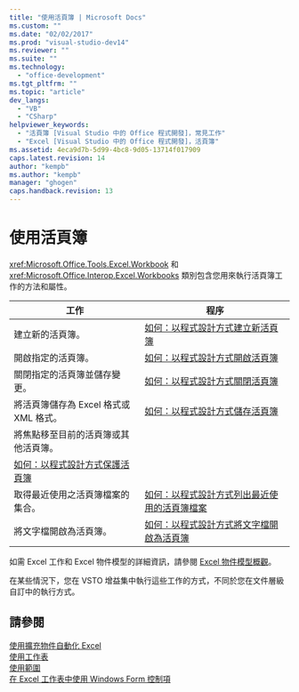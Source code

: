 ```yaml
---
title: "使用活頁簿 | Microsoft Docs"
ms.custom: ""
ms.date: "02/02/2017"
ms.prod: "visual-studio-dev14"
ms.reviewer: ""
ms.suite: ""
ms.technology: 
  - "office-development"
ms.tgt_pltfrm: ""
ms.topic: "article"
dev_langs: 
  - "VB"
  - "CSharp"
helpviewer_keywords: 
  - "活頁簿 [Visual Studio 中的 Office 程式開發]，常見工作"
  - "Excel [Visual Studio 中的 Office 程式開發]，活頁簿"
ms.assetid: 4eca9d7b-5d99-4bc8-9d05-13714f017909
caps.latest.revision: 14
author: "kempb"
ms.author: "kempb"
manager: "ghogen"
caps.handback.revision: 13
---
```

# 使用活頁簿
  <xref:Microsoft.Office.Tools.Excel.Workbook> 和 <xref:Microsoft.Office.Interop.Excel.Workbooks> 類別包含您用來執行活頁簿工作的方法和屬性。  
  
|工作|程序|  
|--------|--------|  
|建立新的活頁簿。|[如何：以程式設計方式建立新活頁簿](../vsto/how-to-programmatically-create-new-workbooks.md)|  
|開啟指定的活頁簿。|[如何：以程式設計方式開啟活頁簿](../vsto/how-to-programmatically-open-workbooks.md)|  
|關閉指定的活頁簿並儲存變更。|[如何：以程式設計方式關閉活頁簿](../vsto/how-to-programmatically-close-workbooks.md)|  
|將活頁簿儲存為 Excel 格式或 XML 格式。|[如何：以程式設計方式儲存活頁簿](../vsto/how-to-programmatically-save-workbooks.md)|  
|將焦點移至目前的活頁簿或其他活頁簿。|  
|[如何：以程式設計方式保護活頁簿](../vsto/how-to-programmatically-protect-workbooks.md)|  
|取得最近使用之活頁簿檔案的集合。|[如何：以程式設計方式列出最近使用的活頁簿檔案](../vsto/how-to-programmatically-list-recently-used-workbook-files.md)|  
|將文字檔開啟為活頁簿。|[如何：以程式設計方式將文字檔開啟為活頁簿](../vsto/how-to-programmatically-open-text-files-as-workbooks.md)|  
  
 如需 Excel 工作和 Excel 物件模型的詳細資訊，請參閱 [Excel 物件模型概觀](../vsto/excel-object-model-overview.md)。  
  
 在某些情況下，您在 VSTO 增益集中執行這些工作的方式，不同於您在文件層級自訂中的執行方式。  
  
## 請參閱  
 [使用擴充物件自動化 Excel](../vsto/automating-excel-by-using-extended-objects.md)   
 [使用工作表](../vsto/working-with-worksheets.md)   
 [使用範圍](../vsto/working-with-ranges.md)   
 [在 Excel 工作表中使用 Windows Form 控制項](../vsto/using-windows-forms-controls-on-excel-worksheets.md)  
  
  